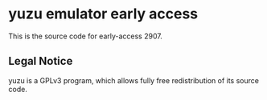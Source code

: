 yuzu emulator early access
=============

This is the source code for early-access 2907.

## Legal Notice

yuzu is a GPLv3 program, which allows fully free redistribution of its source code.